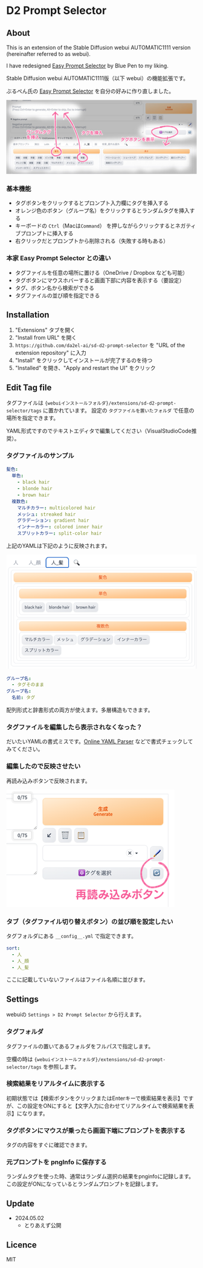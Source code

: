 # D2 Prompt Selector

## About

This is an extension of the Stable Diffusion webui AUTOMATIC1111 version (hereinafter referred to as webui).

I have redesigned [Easy Prompt Selector](https://github.com/blue-pen5805/sdweb-easy-prompt-selector) by Blue Pen to my liking.

Stable Diffusion webui AUTOMATIC1111版（以下 webui）の機能拡張です。

ぶるぺん氏の [Easy Prompt Selector](https://github.com/blue-pen5805/sdweb-easy-prompt-selector) を自分の好みに作り直しました。


<img src="./img/screen_about.jpg">

### 基本機能
- タグボタンをクリックするとプロンプト入力欄にタグを挿入する
- オレンジ色のボタン（グループ名）をクリックするとランダムタグを挿入する
- キーボードの `Ctrl`（Macは`Command`） を押しながらクリックするとネガティブプロンプトに挿入する
- 右クリックだとプロンプトから削除される（失敗する時もある）

### 本家 Easy Prompt Selector との違い
- タグファイルを任意の場所に置ける（OneDrive / Dropbox なども可能）
- タグボタンにマウスホバーすると画面下部に内容を表示する（要設定）
- タグ、ボタン名から検索ができる
- タグファイルの並び順を指定できる


## Installation

1. "Extensions" タブを開く
2. "Install from URL" を開く
3. `https://github.com/da2el-ai/sd-d2-prompt-selector` を "URL of the extension repository" に入力
4. "Install" をクリックしてインストールが完了するのを待つ
5. "Installed" を開き、"Apply and restart the UI" をクリック

## Edit Tag file

タグファイルは  `{webuiインストールフォルダ}/extensions/sd-d2-prompt-selector/tags` に置かれています。
設定の `タグファイルを置いたフォルダ` で任意の場所を指定できます。

YAML形式ですのでテキストエディタで編集してください（VisualStudioCode推奨）。

### タグファイルのサンプル
```yaml
髪色:
  単色:
    - black hair
    - blonde hair
    - brown hair
  複数色:
    マルチカラー: multicolored hair
    メッシュ: streaked hair
    グラデーション: gradient hair
    インナーカラー: colored inner hair
    スプリットカラー: split-color hair
```

上記のYAMLは下記のように反映されます。

<img src="./img/screen_yaml.png">

```yaml
グループ名:
  - タグそのまま
グループ名:
  名前: タグ
```

配列形式と辞書形式の両方が使えます。多層構造もできます。

### タグファイルを編集したら表示されなくなった？

だいたいYAMLの書式ミスです。[Online YAML Parser](https://qiita.com/YumaInaura/items/8e4c08821b6940299a27) などで書式チェックしてみてください。

### 編集したので反映させたい

再読み込みボタンで反映されます。

<img src="./img/screen_reload.png">

### タブ（タグファイル切り替えボタン）の並び順を設定したい
タグフォルダにある `__config__.yml` で指定できます。

```yaml
sort:
  - 人
  - 人_顔
  - 人_髪
```

ここに記載していないファイルはファイル名順に並びます。

## Settings

webuiの `Settings > D2 Prompt Selector` から行えます。

### タグフォルダ
タグファイルの置いてあるフォルダをフルパスで指定します。

空欄の時は `{webuiインストールフォルダ}/extensions/sd-d2-prompt-selector/tags` を参照します。

### 検索結果をリアルタイムに表示する
初期状態では【検索ボタンをクリックまたはEnterキーで検索結果を表示】ですが、この設定をONにすると【文字入力に合わせてリアルタイムで検索結果を表示】になります。

### タグボタンにマウスが乗ったら画面下端にプロンプトを表示する
タグの内容をすぐに確認できます。

### 元プロンプトを pngInfo に保存する
ランダムタグを使った時、通常はランダム選択の結果をpnginfoに記録します。この設定がONになっているとランダムプロンプトを記録します。

## Update

- 2024.05.02
  - とりあえず公開

## Licence

MIT
